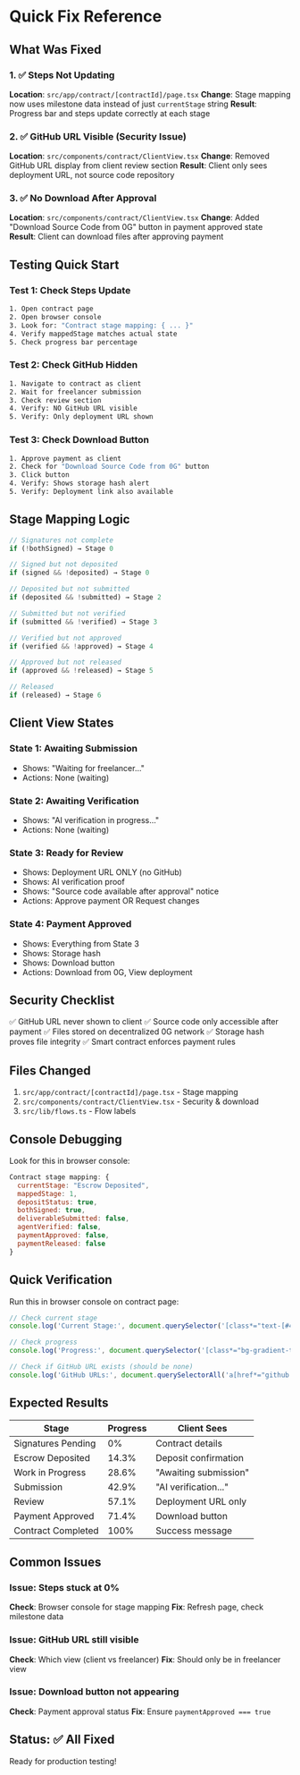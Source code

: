 # Quick Fix Reference

## What Was Fixed

### 1. ✅ Steps Not Updating
**Location**: `src/app/contract/[contractId]/page.tsx`
**Change**: Stage mapping now uses milestone data instead of just `currentStage` string
**Result**: Progress bar and steps update correctly at each stage

### 2. ✅ GitHub URL Visible (Security Issue)
**Location**: `src/components/contract/ClientView.tsx`
**Change**: Removed GitHub URL display from client review section
**Result**: Client only sees deployment URL, not source code repository

### 3. ✅ No Download After Approval
**Location**: `src/components/contract/ClientView.tsx`
**Change**: Added "Download Source Code from 0G" button in payment approved state
**Result**: Client can download files after approving payment

## Testing Quick Start

### Test 1: Check Steps Update
```bash
1. Open contract page
2. Open browser console
3. Look for: "Contract stage mapping: { ... }"
4. Verify mappedStage matches actual state
5. Check progress bar percentage
```

### Test 2: Check GitHub Hidden
```bash
1. Navigate to contract as client
2. Wait for freelancer submission
3. Check review section
4. Verify: NO GitHub URL visible
5. Verify: Only deployment URL shown
```

### Test 3: Check Download Button
```bash
1. Approve payment as client
2. Check for "Download Source Code from 0G" button
3. Click button
4. Verify: Shows storage hash alert
5. Verify: Deployment link also available
```

## Stage Mapping Logic

```typescript
// Signatures not complete
if (!bothSigned) → Stage 0

// Signed but not deposited
if (signed && !deposited) → Stage 0

// Deposited but not submitted
if (deposited && !submitted) → Stage 2

// Submitted but not verified
if (submitted && !verified) → Stage 3

// Verified but not approved
if (verified && !approved) → Stage 4

// Approved but not released
if (approved && !released) → Stage 5

// Released
if (released) → Stage 6
```

## Client View States

### State 1: Awaiting Submission
- Shows: "Waiting for freelancer..."
- Actions: None (waiting)

### State 2: Awaiting Verification
- Shows: "AI verification in progress..."
- Actions: None (waiting)

### State 3: Ready for Review
- Shows: Deployment URL ONLY (no GitHub)
- Shows: AI verification proof
- Shows: "Source code available after approval" notice
- Actions: Approve payment OR Request changes

### State 4: Payment Approved
- Shows: Everything from State 3
- Shows: Storage hash
- Shows: Download button
- Actions: Download from 0G, View deployment

## Security Checklist

✅ GitHub URL never shown to client
✅ Source code only accessible after payment
✅ Files stored on decentralized 0G network
✅ Storage hash proves file integrity
✅ Smart contract enforces payment rules

## Files Changed

1. `src/app/contract/[contractId]/page.tsx` - Stage mapping
2. `src/components/contract/ClientView.tsx` - Security & download
3. `src/lib/flows.ts` - Flow labels

## Console Debugging

Look for this in browser console:
```javascript
Contract stage mapping: {
  currentStage: "Escrow Deposited",
  mappedStage: 1,
  depositStatus: true,
  bothSigned: true,
  deliverableSubmitted: false,
  agentVerified: false,
  paymentApproved: false,
  paymentReleased: false
}
```

## Quick Verification

Run this in browser console on contract page:
```javascript
// Check current stage
console.log('Current Stage:', document.querySelector('[class*="text-[#4299e1]"]')?.textContent)

// Check progress
console.log('Progress:', document.querySelector('[class*="bg-gradient-to-r"]')?.style.width)

// Check if GitHub URL exists (should be none)
console.log('GitHub URLs:', document.querySelectorAll('a[href*="github.com"]').length)
```

## Expected Results

| Stage | Progress | Client Sees |
|-------|----------|-------------|
| Signatures Pending | 0% | Contract details |
| Escrow Deposited | 14.3% | Deposit confirmation |
| Work in Progress | 28.6% | "Awaiting submission" |
| Submission | 42.9% | "AI verification..." |
| Review | 57.1% | Deployment URL only |
| Payment Approved | 71.4% | Download button |
| Contract Completed | 100% | Success message |

## Common Issues

### Issue: Steps stuck at 0%
**Check**: Browser console for stage mapping
**Fix**: Refresh page, check milestone data

### Issue: GitHub URL still visible
**Check**: Which view (client vs freelancer)
**Fix**: Should only be in freelancer view

### Issue: Download button not appearing
**Check**: Payment approval status
**Fix**: Ensure `paymentApproved === true`

## Status: ✅ All Fixed

Ready for production testing!
